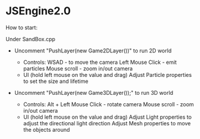 # JSEngine2.0
How to start:

Under SandBox.cpp
- Uncomment "PushLayer(new Game2DLayer())" to run 2D world
  * Controls:
      WSAD - to move the camera
      Left Mouse Click - emit particles
      Mouse scroll - zoom in/out camera
  * UI (hold left mouse on the value and drag)
      Adjust Particle properties to set the size and lifetime
  

- Uncomment "PushLayer(new Game3DLayer());" to run 3D world
  * Controls:
	   Alt + Left Mouse Click - rotate camera
	   Mouse scroll - zoom in/out camera
  * UI (hold left mouse on the value and drag)
      Adjust Light properties to adjust the directional light direction
	  Adjust Mesh properties to move the objects around
